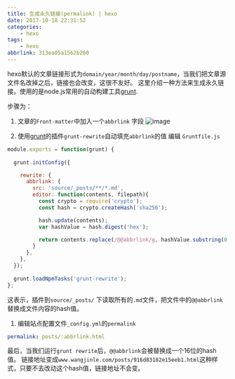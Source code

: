 ```yaml
---
title: 生成永久链接(permalink) | hexo
date: 2017-10-18 22:31:52
categories:
    - hexo
tags:
    - hexo 
abbrlink: 313ea05a1562b260
---
```


hexo默认的文章链接形式为`domain/year/month/day/postname`，当我们把文章源文件名改掉之后，链接也会改变，这很不友好。
这里介绍一种方法来生成永久链接。使用的是node.js常用的自动构建工具[grunt].

步骤为：

1. 文章的`Front-matter`中加入一个`abbrlink` 字段
![image](http://oxnimkw03.bkt.clouddn.com/20171019120507.png)

1. 使用[grunt]的插件`grunt-rewrite`自动填充`abbrlink`的值
编辑 `Gruntfile.js`
```js
module.exports = function(grunt) {
 
  grunt.initConfig({

    rewrite: {
      abbrlink: {
        src: 'source/_posts/**/*.md',
        editor: function(contents, filepath){
          const crypto = require('crypto');
          const hash = crypto.createHash('sha256');

          hash.update(contents);
          var hashValue = hash.digest('hex');

          return contents.replace(/@@abbrlink/g, hashValue.substring(0, 16));
        }
      },
    },
  });
 
  grunt.loadNpmTasks('grunt-rewrite');
};
```
这表示，插件到`source/_posts/` 下读取所有的`.md`文件，把文件中的`@@abbrlink`替换成文件内容的hash值。

1. 编辑站点配置文件`_config.yml`的`permalink`
```yml
permalink: posts/:abbrlink.html
```


最后，当我们运行`grunt rewrite`后，`@@abbrlink`会被替换成一个16位的hash值。
链接地址变成`www.wangjinle.com/posts/916d83182e15eeb1.html`这种样式，只要不去改动这个hash值，链接地址不会变。




[grunt]: https://gruntjs.com/

